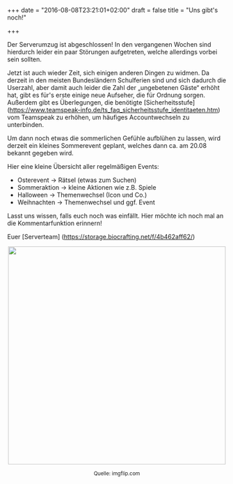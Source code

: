 +++
date = "2016-08-08T23:21:01+02:00"
draft = false
title = "Uns gibt's noch!"

+++

Der Serverumzug ist abgeschlossen!  In den vergangenen Wochen sind hierdurch leider ein paar Störungen aufgetreten, welche allerdings vorbei sein sollten.

Jetzt ist auch wieder Zeit, sich einigen anderen Dingen zu widmen. Da derzeit in den meisten Bundesländern Schulferien sind und sich dadurch die Userzahl, aber damit auch leider die Zahl der „ungebetenen Gäste“ erhöht hat, gibt es für's erste einige neue Aufseher, die für Ordnung sorgen.
Außerdem gibt es Überlegungen, die benötigte [Sicherheitsstufe] (https://www.teamspeak-info.de/ts_faq_sicherheitsstufe_identitaeten.htm) vom Teamspeak zu erhöhen, um häufiges Accountwechseln zu unterbinden. 

Um dann noch etwas die sommerlichen Gefühle aufblühen zu lassen, wird derzeit ein kleines Sommerevent geplant, welches dann ca. am 20.08 bekannt gegeben wird.

Hier eine kleine Übersicht aller regelmäßigen Events: 

* Osterevent -> Rätsel (etwas zum Suchen)
* Sommeraktion -> kleine Aktionen wie z.B. Spiele
* Halloween -> Themenwechsel (Icon und Co.)
* Weihnachten -> Themenwechsel und ggf. Event


Lasst uns wissen, falls euch noch was einfällt. Hier möchte ich noch mal an die Kommentarfunktion erinnern!

Euer [Serverteam] (https://storage.biocrafting.net/f/4b462aff62/)


<div style="text-align:center">
<img width="500" "height="500" src="https://i.imgflip.com/hxidc.jpg"></img>
<p><small>Quelle: imgflip.com</small></p>
</div>

